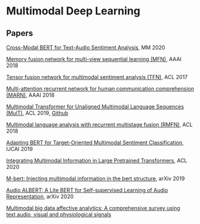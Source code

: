 # Multimodal Deep Learning

## Papers
[Cross-Modal BERT for Text-Audio Sentiment Analysis](https://github.com/thuiar/Cross-Modal-BERT), MM 2020

[Memory fusion network for multi-view sequential learning (MFN)](https://www.aaai.org/ocs/index.php/AAAI/AAAI18/paper/viewFile/17341/16122), AAAI 2018

[Tensor fusion network for multimodal sentiment analysis (TFN)](https://www.aclweb.org/anthology/D17-1115.pdf), ACL 2017

[Multi-attention recurrent network for human communication comprehension (MARN)](https://arxiv.org/abs/1802.00923), AAAI 2018

[Multimodal Transformer for Unaligned Multimodal Language Sequences (MulT)](https://arxiv.org/pdf/1906.00295.pdf), ACL 2019, [Github](https://github.com/yaohungt/Multimodal-Transformer)

[Multimodal language analysis with recurrent multistage fusion (RMFN)](https://www.aclweb.org/anthology/D18-1014.pdf), ACL 2018

[Adapting BERT for Target-Oriented Multimodal Sentiment Classification](https://www.ijcai.org/Proceedings/2019/0751.pdf), IJCAI 2019

[Integrating Multimodal Information in Large Pretrained Transformers](https://arxiv.org/abs/1908.05787), ACL 2020

[M-bert: Injecting multimodal information in the bert structure](https://arxiv.org/abs/1908.05787), arXiv 2019

[Audio ALBERT: A Lite BERT for Self-supervised Learning of Audio Representation](https://arxiv.org/abs/2005.08575), arXiv 2020

[Multimodal big data affective analytics: A comprehensive survey using text,audio, visual and physiological signals](https://www.sciencedirect.com/science/article/pii/S1084804519303078)


